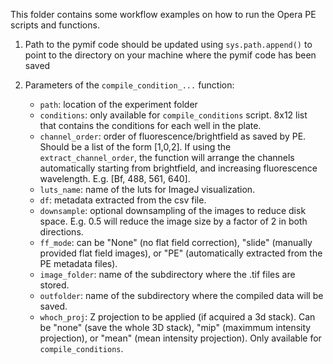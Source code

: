 This folder contains some workflow examples on how to run the Opera PE scripts and functions.

1. Path to the pymif code should be updated using `sys.path.append()` to point to the directory on your machine where the pymif code has been saved

1. Parameters of the `compile_condition_...` function:
    * `path`: location of the experiment folder
    * `conditions`: only available for `compile_conditions` script. 8x12 list that contains the conditions for each well in the plate.
    * `channel_order`: order of fluorescence/brightfield as saved by PE. Should be a list of the form [1,0,2]. If using the `extract_channel_order`, the function will arrange the channels automatically starting from brightfield, and increasing fluorescence wavelength. E.g. [Bf, 488, 561, 640].
    * `luts_name`: name of the luts for ImageJ visualization.
    * `df`: metadata extracted from the csv file.
    * `downsample`: optional downsampling of the images to reduce disk space. E.g. 0.5 will reduce the image size by a factor of 2 in both directions.
    * `ff_mode`: can be "None" (no flat field correction), "slide" (manually provided flat field images), or "PE" (automatically extracted from the PE metadata files).
    * `image_folder`: name of the subdirectory where the .tif files are stored.
    * `outfolder`: name of the subdirectory where the compiled data will be saved.
    * `whoch_proj`: Z projection to be applied (if acquired a 3d stack). Can be "none" (save the whole 3D stack), "mip" (maximmum intensity projection), or "mean" (mean intensity projection). Only available for `compile_conditions`.

